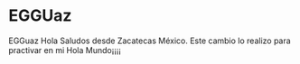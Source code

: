 # EGGUaz
EGGuaz
Hola 
Saludos desde Zacatecas México.
Este cambio lo realizo para practivar en mi Hola Mundo¡¡¡¡
